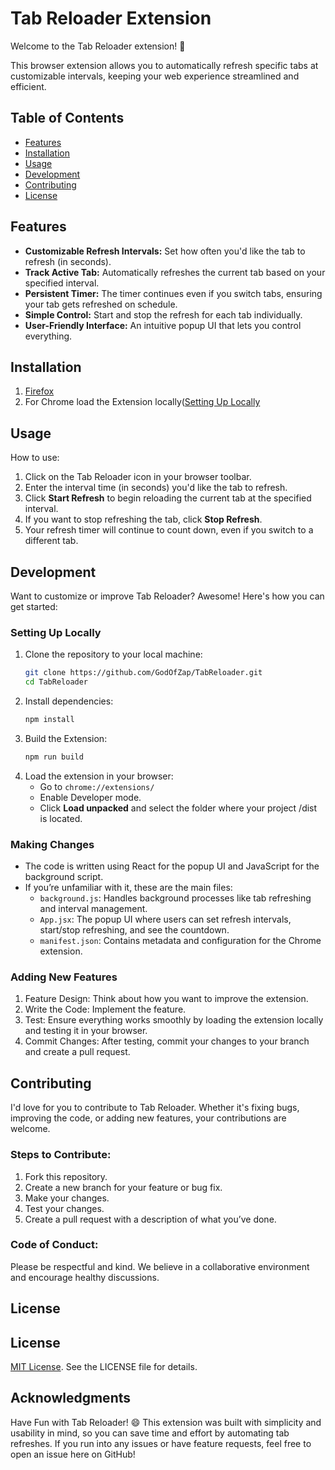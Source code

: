 # Tab Reloader Extension

Welcome to the Tab Reloader extension! 🚀

This browser extension allows you to automatically refresh specific tabs at customizable intervals, keeping your web experience streamlined and efficient.

## Table of Contents
- [Features](#features)
- [Installation](#installation)
- [Usage](#usage)
- [Development](#development)
- [Contributing](#contributing)
- [License](#license)

## Features
- **Customizable Refresh Intervals:** Set how often you'd like the tab to refresh (in seconds).
- **Track Active Tab:** Automatically refreshes the current tab based on your specified interval.
- **Persistent Timer:** The timer continues even if you switch tabs, ensuring your tab gets refreshed on schedule.
- **Simple Control:** Start and stop the refresh for each tab individually.
- **User-Friendly Interface:** An intuitive popup UI that lets you control everything.

## Installation

1. [Firefox](https://addons.mozilla.org/en-US/firefox/addon/auto-tab-reload/)
2. For Chrome load the Extension locally([Setting Up Locally](#setting-up-locally)


## Usage

How to use:
1. Click on the Tab Reloader icon in your browser toolbar.
2. Enter the interval time (in seconds) you'd like the tab to refresh.
3. Click **Start Refresh** to begin reloading the current tab at the specified interval.
4. If you want to stop refreshing the tab, click **Stop Refresh**.
5. Your refresh timer will continue to count down, even if you switch to a different tab.

## Development

Want to customize or improve Tab Reloader? Awesome! Here's how you can get started:

### Setting Up Locally
1. Clone the repository to your local machine:
    ```bash
    git clone https://github.com/GodOfZap/TabReloader.git
    cd TabReloader
    ```
2. Install dependencies:
    ```bash
    npm install
    ```
3. Build the Extension:
    ```bash
    npm run build
    ```    
4. Load the extension in your browser:
    - Go to `chrome://extensions/`
    - Enable Developer mode.
    - Click **Load unpacked** and select the folder where your project /dist is located.

### Making Changes
- The code is written using React for the popup UI and JavaScript for the background script.
- If you’re unfamiliar with it, these are the main files:
    - `background.js`: Handles background processes like tab refreshing and interval management.
    - `App.jsx`: The popup UI where users can set refresh intervals, start/stop refreshing, and see the countdown.
    - `manifest.json`: Contains metadata and configuration for the Chrome extension.

### Adding New Features
1. Feature Design: Think about how you want to improve the extension.
2. Write the Code: Implement the feature.
3. Test: Ensure everything works smoothly by loading the extension locally and testing it in your browser.
4. Commit Changes: After testing, commit your changes to your branch and create a pull request.

## Contributing

I'd love for you to contribute to Tab Reloader. Whether it's fixing bugs, improving the code, or adding new features, your contributions are welcome.

### Steps to Contribute:
1. Fork this repository.
2. Create a new branch for your feature or bug fix.
3. Make your changes.
4. Test your changes.
5. Create a pull request with a description of what you’ve done.

### Code of Conduct:
Please be respectful and kind. We believe in a collaborative environment and encourage healthy discussions. 

## License

## License

[MIT License](LICENSE). See the LICENSE file for details.

## Acknowledgments

Have Fun with Tab Reloader! 😄
This extension was built with simplicity and usability in mind, so you can save time and effort by automating tab refreshes. If you run into any issues or have feature requests, feel free to open an issue here on GitHub!
